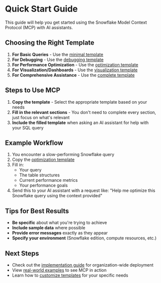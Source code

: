 # Quick Start Guide

This guide will help you get started using the Snowflake Model Context Protocol (MCP) with AI assistants.

## Choosing the Right Template

1. **For Basic Queries** - Use the [minimal template](../templates/minimal.md)
2. **For Debugging** - Use the [debugging template](../templates/debugging.md)
3. **For Performance Optimization** - Use the [optimization template](../templates/optimization.md)
4. **For Visualization/Dashboards** - Use the [visualization template](../templates/visualization.md)
5. **For Comprehensive Assistance** - Use the [complete template](../templates/complete.md)

## Steps to Use MCP

1. **Copy the template** - Select the appropriate template based on your needs
2. **Fill in the relevant sections** - You don't need to complete every section, just focus on what's relevant
3. **Include the filled template** when asking an AI assistant for help with your SQL query

## Example Workflow

1. You encounter a slow-performing Snowflake query
2. Copy the [optimization template](../templates/optimization.md)
3. Fill in:
   - Your query
   - The table structures
   - Current performance metrics
   - Your performance goals
4. Send this to your AI assistant with a request like: "Help me optimize this Snowflake query using the context provided"

## Tips for Best Results

- **Be specific** about what you're trying to achieve
- **Include sample data** where possible
- **Provide error messages** exactly as they appear
- **Specify your environment** (Snowflake edition, compute resources, etc.)

## Next Steps

- Check out the [implementation guide](implementation.md) for organization-wide deployment
- View [real-world examples](../examples/) to see MCP in action
- Learn how to [customize templates](customization.md) for your specific needs 